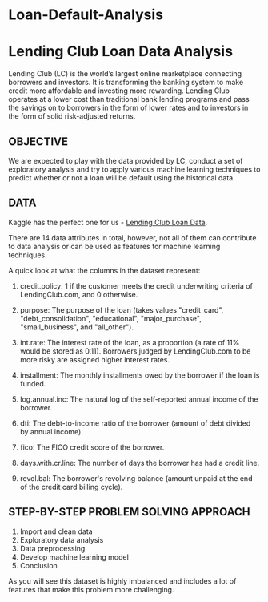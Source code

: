 # Loan-Default-Analysis
# Lending Club Loan Data Analysis
Lending Club (LC) is the world’s largest online marketplace connecting borrowers and investors. It is transforming the banking system to make credit more affordable and investing more rewarding. Lending Club operates at a lower cost than traditional bank lending programs and pass the savings on to borrowers in the form of lower rates and to investors in the form of solid risk-adjusted returns.

## OBJECTIVE
We are expected to play with the data provided by LC, conduct a set of exploratory analysis and try to apply various machine learning techniques to predict whether or not a loan will be default using the historical data.

## DATA
Kaggle has the perfect one for us - [Lending Club Loan Data](https://www.kaggle.com/swetashetye/lending-club-loan-data-imbalance-dataset).

There are 14 data attributes in total, however, not all of them can contribute to data analysis or can be used as features for machine learning techniques.

A quick look at what the columns in the dataset represent:

1. credit.policy: 1 if the customer meets the credit underwriting criteria of LendingClub.com, and 0 otherwise.

2. purpose: The purpose of the loan (takes values "credit_card", "debt_consolidation", "educational", "major_purchase", "small_business", and "all_other").

3. int.rate: The interest rate of the loan, as a proportion (a rate of 11% would be stored as 0.11). Borrowers judged by LendingClub.com to be more risky are assigned higher interest rates.

4. installment: The monthly installments owed by the borrower if the loan is funded.

5. log.annual.inc: The natural log of the self-reported annual income of the borrower.

6. dti: The debt-to-income ratio of the borrower (amount of debt divided by annual income).

7. fico: The FICO credit score of the borrower.

8. days.with.cr.line: The number of days the borrower has had a credit line.

9. revol.bal: The borrower's revolving balance (amount unpaid at the end of the credit card billing cycle).

## STEP-BY-STEP PROBLEM SOLVING APPROACH
1. Import and clean data
2. Exploratory data analysis
3.	Data preprocessing
4.	Develop machine learning model
5.	Conclusion 

As you will see  this dataset is highly imbalanced and includes a lot of features that make this problem more challenging.
